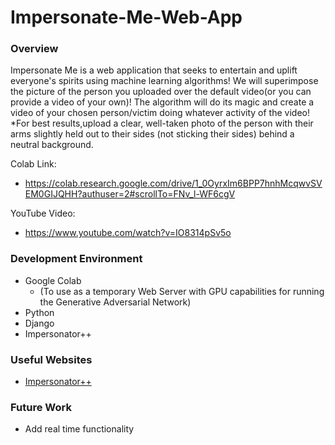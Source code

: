 # Impersonate-Me-Web-App

### Overview

Impersonate Me is a web application that seeks to entertain and uplift everyone's spirits using machine learning algorithms!
We will superimpose the picture of the person you uploaded over the default video(or you can provide a video of your own)!
The algorithm will do its magic and create a video of your chosen person/victim doing whatever activity of the video!
*For best results,upload a clear, well-taken photo of the person with their arms slightly held out to their sides (not sticking their sides) behind a neutral background.

Colab Link: 
- https://colab.research.google.com/drive/1_0OyrxIm6BPP7hnhMcqwvSVEM0GIJQHH?authuser=2#scrollTo=FNv_l-WF6cgV

YouTube Video:
- https://www.youtube.com/watch?v=IO8314pSv5o

### Development Environment

* Google Colab 
  * (To use as a temporary Web Server with GPU capabilities for running the Generative Adversarial Network)
* Python
* Django
* Impersonator++

### Useful Websites

* [Impersonator++](https://github.com/iPERDance/iPERCore)

### Future Work

* Add real time functionality
